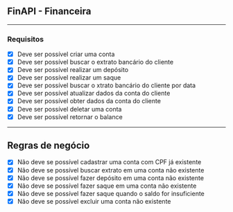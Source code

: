 ## FinAPI - Financeira

---

### Requisitos

- [x] Deve ser possível criar uma conta
- [x] Deve ser possível buscar o extrato bancário do cliente
- [x] Deve ser possível realizar um depósito
- [x] Deve ser possível realizar um saque
- [x] Deve ser possível buscar o xtrato bancário do cliente por data
- [x] Deve ser possível atualizar dados da conta do cliente
- [x] Deve ser possível obter dados da conta do cliente
- [x] Deve ser possível deletar uma conta
- [x] Deve ser possível retornar o balance

---

## Regras de negócio

- [x] Não deve se possível cadastrar uma conta com CPF já existente
- [x] Não deve se possível buscar extrato em uma conta não existente
- [x] Não deve se possível fazer depósito em uma conta não existente
- [x] Não deve se possível fazer saque em uma conta não existente
- [x] Não deve se possível fazer saque quando o saldo for insuficiente
- [x] Não deve se possível excluir uma conta não existente
